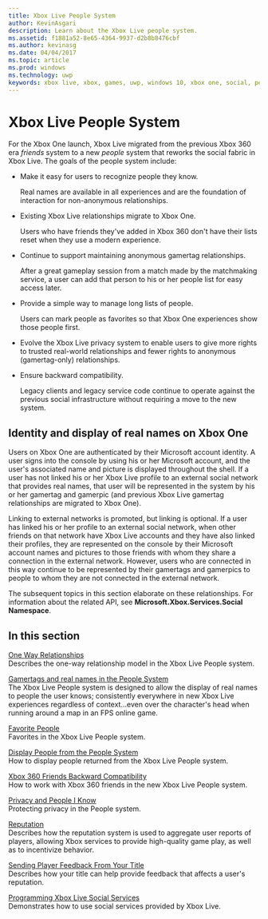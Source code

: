 ```yaml
---
title: Xbox Live People System
author: KevinAsgari
description: Learn about the Xbox Live people system.
ms.assetid: f1881a52-8e65-4364-9937-d2b8b8476cbf
ms.author: kevinasg
ms.date: 04/04/2017
ms.topic: article
ms.prod: windows
ms.technology: uwp
keywords: xbox live, xbox, games, uwp, windows 10, xbox one, social, people system, friends
---
```


# Xbox Live People System

For the Xbox One launch, Xbox Live migrated from the previous Xbox 360 era _friends_ system to a new _people_ system that reworks the social fabric in Xbox Live. The goals of the people system include:

- Make it easy for users to recognize people they know.

  Real names are available in all experiences and are the foundation of interaction for non-anonymous relationships.

- Existing Xbox Live relationships migrate to Xbox One.

  Users who have friends they've added in Xbox 360 don't have their lists reset when they use a modern experience.

- Continue to support maintaining anonymous gamertag relationships.

  After a great gameplay session from a match made by the matchmaking service, a user can add that person to his or her people list for easy access later.

- Provide a simple way to manage long lists of people.

  Users can mark people as favorites so that Xbox One experiences show those people first.

- Evolve the Xbox Live privacy system to enable users to give more rights to trusted real-world relationships and fewer rights to anonymous (gamertag-only) relationships.
- Ensure backward compatibility.

  Legacy clients and legacy service code continue to operate against the previous social infrastructure without requiring a move to the new system.

## Identity and display of real names on Xbox One
Users on Xbox One are authenticated by their Microsoft account identity. A user signs into the console by using his or her Microsoft account, and the user's associated name and picture is displayed throughout the shell. If a user has not linked his or her Xbox Live profile to an external social network that provides real names, that user will be represented in the system by his or her gamertag and gamerpic (and previous Xbox Live gamertag relationships are migrated to Xbox One).

Linking to external networks is promoted, but linking is optional. If a user has linked his or her profile to an external social network, when other friends on that network have Xbox Live accounts and they have also linked their profiles, they are represented on the console by their Microsoft account names and pictures to those friends with whom they share a connection in the external network. However, users who are connected in this way continue to be represented by their gamertags and gamerpics to people to whom they are not connected in the external network.

The subsequent topics in this section elaborate on these relationships. For information about the related API, see **Microsoft.Xbox.Services.Social Namespace**.

## In this section
[One Way Relationships](one-way-relationships.md)  
Describes the one-way relationship model in the Xbox Live People system.

[Gamertags and real names in the People System](gamertags-and-real-names.md)  
The Xbox Live People system is designed to allow the display of real names to people the user knows; consistently everywhere in new Xbox Live experiences regardless of context...even over the character's head when running around a map in an FPS online game.

[Favorite People](favorite-people.md)  
Favorites in the Xbox Live People system.

[Display People from the People System](displaying-people-from-the-people-system.md)  
How to display people returned from the Xbox Live People system.

[Xbox 360 Friends Backward Compatibility](xbox-360-friends-backward-compatibility.md)  
How to work with Xbox 360 friends in the new Xbox Live People system.

[Privacy and People I Know](privacy-and-people-i-know.md)  
Protecting privacy in the People system.

[Reputation](reputation.md)  
Describes how the reputation system is used to aggregate user reports of players, allowing Xbox services to provide high-quality game play, as well as to incentivize behavior.

[Sending Player Feedback From Your Title](sending-player-feedback-from-your-title.md)  
Describes how your title can help provide feedback that affects a user's reputation.

[Programming Xbox Live Social Services](programming-social-services.md)  
Demonstrates how to use social services provided by Xbox Live.
